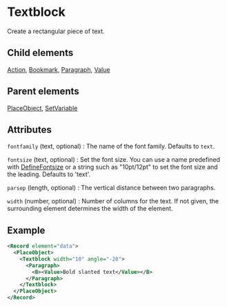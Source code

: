 # Textblock



Create a rectangular piece of text.



##  Child elements

[Action](../action.md), [Bookmark](../bookmark.md), [Paragraph](../paragraph.md), [Value](../value.md)

##  Parent elements

[PlaceObject](../placeobject.md), [SetVariable](../setvariable.md)


## Attributes



`fontfamily` (text, optional)
:   The name of the font family. Defaults to `text`.




`fontsize` (text, optional)
:   Set the font size. You can use a name predefined with [DefineFontsize](../definefontsize.md) or a string such as "10pt/12pt" to set the font size and the leading. Defaults to 'text'.




`parsep` (length, optional)
:   The vertical distance between two paragraphs.




`width` (number, optional)
:   Number of columns for the text. If not given, the surrounding element determines the width of the element.




## Example

```xml
<Record element="data">
  <PlaceObject>
    <Textblock width="10" angle="-20">
      <Paragraph>
        <B><Value>Bold slanted text</Value></B>
      </Paragraph>
    </Textblock>
  </PlaceObject>
</Record>

```





